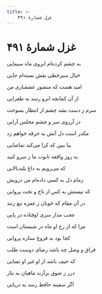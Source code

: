 ```yaml
---
title: >-
    غزل شمارهٔ ۴۹۱
---
```

# غزل شمارهٔ ۴۹۱

<div class="b" id="bn1"><div class="m1"><p>به چشم کرده‌ام ابروی ماه سیمایی</p></div>
<div class="m2"><p>خیال سبزخطی نقش بسته‌ام جایی</p></div></div>
<div class="b" id="bn2"><div class="m1"><p>امید هست که منشور عشقبازی من</p></div>
<div class="m2"><p>از آن کمانچه ابرو رسد به طغرایی</p></div></div>
<div class="b" id="bn3"><div class="m1"><p>سرم ز دست بشد چشم از انتظار بسوخت</p></div>
<div class="m2"><p>در آرزوی سر و چشم مجلس آرایی</p></div></div>
<div class="b" id="bn4"><div class="m1"><p>مکدر است دل آتش به خرقه خواهم زد</p></div>
<div class="m2"><p>بیا ببین که کرا می‌کند تماشایی</p></div></div>
<div class="b" id="bn5"><div class="m1"><p>به روز واقعه تابوت ما ز سرو کنید</p></div>
<div class="m2"><p>که می‌رویم به داغ بلندبالایی</p></div></div>
<div class="b" id="bn6"><div class="m1"><p>زمام دل به کسی داده‌ام من درویش</p></div>
<div class="m2"><p>که نیستش به کس از تاج و تخت پروایی</p></div></div>
<div class="b" id="bn7"><div class="m1"><p>در آن مقام که خوبان ز غمزه تیغ زنند</p></div>
<div class="m2"><p>عجب مدار سری اوفتاده در پایی</p></div></div>
<div class="b" id="bn8"><div class="m1"><p>مرا که از رخ او ماه در شبستان است</p></div>
<div class="m2"><p>کجا بود به فروغ ستاره پروایی</p></div></div>
<div class="b" id="bn9"><div class="m1"><p>فراق و وصل چه باشد رضای دوست طلب</p></div>
<div class="m2"><p>که حیف باشد از او غیر او تمنایی</p></div></div>
<div class="b" id="bn10"><div class="m1"><p>درر ز شوق برآرند ماهیان به نثار</p></div>
<div class="m2"><p>اگر سفینه حافظ رسد به دریایی</p></div></div>